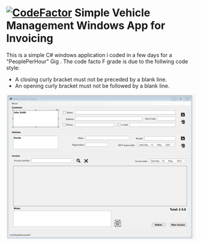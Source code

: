 # [![CodeFactor](https://www.codefactor.io/repository/github/aeonsolutions/aeonlabs-simple-vehicle-management-app/badge)](https://www.codefactor.io/repository/github/aeonsolutions/aeonlabs-simple-vehicle-management-app) Simple Vehicle Management Windows App for Invoicing 

This is a simple C# windows application i coded in a few days for a "PeoplePerHour" Gig . The code facto F grade is due to the follwing code style:

- A closing curly bracket must not be preceded by a blank line. 
- An opening curly bracket must not be followed by a blank line. 


<p align="center">
   <img src="https://github.com/aeonSolutions/aeonlabs-Simple-Vehicle-Management-app/blob/main/vehicle_invoice.png">
</p>
